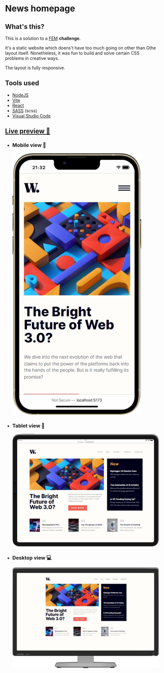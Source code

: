 # News homepage

## What's this?

This is a solution to a [FEM](https://frontendmentor.io/) **challenge**.

It's a static website which doens't have too much going on other than Gthe layout itself. Nonetheless, it was fun to build and solve certain CSS problems in creative ways.

The layout is fully responsive.

## Tools used

- [NodeJS](https://nodejs.org)
- [Vite](https://vitejs.dev)
- [React](https://reactjs.org)
- [SASS](https://sass-lang.com) (scss)
- [Visual Studio Code](https://code.visualstudio.com/)

## [Live preview 🎨](https://news-homepage-nu-ashy.vercel.app/)

- ### Mobile view 📱
  ![](./public/screenshots/phone_view.png)
- ### Tablet view 📱
  ![](./public/screenshots/tablet_view.png)
- ### Desktop view 💻
  ![](./public/screenshots/desktop_view.png)
